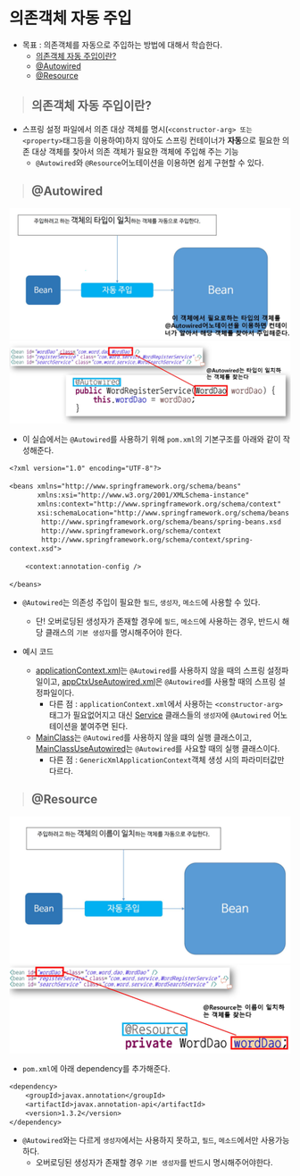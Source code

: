 # 의존객체 자동 주입

+ 목표 : 의존객체를 자동으로 주입하는 방법에 대해서 학습한다.
    + [의존객체 자동 주입이란?](https://github.com/journeytorainbow/Spring_study_note/blob/master/%EC%9D%98%EC%A1%B4%EA%B0%9D%EC%B2%B4_%EC%9E%90%EB%8F%99%EC%A3%BC%EC%9E%85/%EB%A9%94%EB%AA%A8.md#%EC%9D%98%EC%A1%B4%EA%B0%9D%EC%B2%B4-%EC%9E%90%EB%8F%99-%EC%A3%BC%EC%9E%85%EC%9D%B4%EB%9E%80)
    + [@Autowired](https://github.com/journeytorainbow/Spring_study_note/blob/master/%EC%9D%98%EC%A1%B4%EA%B0%9D%EC%B2%B4_%EC%9E%90%EB%8F%99%EC%A3%BC%EC%9E%85/%EB%A9%94%EB%AA%A8.md#autowired)
    + [@Resource](https://github.com/journeytorainbow/Spring_study_note/blob/master/%EC%9D%98%EC%A1%B4%EA%B0%9D%EC%B2%B4_%EC%9E%90%EB%8F%99%EC%A3%BC%EC%9E%85/%EB%A9%94%EB%AA%A8.md#resource)

> ## 의존객체 자동 주입이란?

+ 스프링 설정 파일에서 의존 대상 객체를 명시(`<constructor-arg> 또는 <property>`태그등을 이용하여)하지 않아도 스프링 컨테이너가 **자동**으로 필요한 의존 대상 객체를 찾아서 의존 객체가 필요한 객체에 주입해 주는 기능
    + `@Autowired`와 `@Resource`어노테이션을 이용하면 쉽게 구현할 수 있다.

> ## @Autowired

<img src="https://github.com/journeytorainbow/Spring_study_note/blob/master/%EC%9D%98%EC%A1%B4%EA%B0%9D%EC%B2%B4_%EC%9E%90%EB%8F%99%EC%A3%BC%EC%9E%85/img/img2.JPG?raw=true">

<img src="https://github.com/journeytorainbow/Spring_study_note/blob/master/%EC%9D%98%EC%A1%B4%EA%B0%9D%EC%B2%B4_%EC%9E%90%EB%8F%99%EC%A3%BC%EC%9E%85/img/img3.JPG?raw=true">

+ 이 실습에서는 `@Autowired`를 사용하기 위해 `pom.xml`의 기본구조를 아래와 같이 작성해준다. 

```
<?xml version="1.0" encoding="UTF-8"?>

<beans xmlns="http://www.springframework.org/schema/beans"
       xmlns:xsi="http://www.w3.org/2001/XMLSchema-instance"
       xmlns:context="http://www.springframework.org/schema/context"
       xsi:schemaLocation="http://www.springframework.org/schema/beans
       	http://www.springframework.org/schema/beans/spring-beans.xsd
       	http://www.springframework.org/schema/context
      	http://www.springframework.org/schema/context/spring-context.xsd">
    
	<context:annotation-config />

</beans>
```

+ `@Autowired`는 의존성 주입이 필요한 `필드`, `생성자`, `메소드`에 사용할 수 있다.
    + 단! 오버로딩된 생성자가 존재할 경우에 `필드`, `메소드`에 사용하는 경우, 반드시 해당 클래스의 `기본 생성자`를 명시해주어야 한다.

+ 예시 코드
    + [applicationContext.xml](https://github.com/journeytorainbow/Spring_study_note/blob/master/%EC%9D%98%EC%A1%B4%EA%B0%9D%EC%B2%B4_%EC%9E%90%EB%8F%99%EC%A3%BC%EC%9E%85/testPjt7/src/main/resources/applicationContext.xml)는 `@Autowired`를 사용하지 않을 때의 스프링 설정파일이고, [appCtxUseAutowired.xml](https://github.com/journeytorainbow/Spring_study_note/blob/master/%EC%9D%98%EC%A1%B4%EA%B0%9D%EC%B2%B4_%EC%9E%90%EB%8F%99%EC%A3%BC%EC%9E%85/testPjt7/src/main/resources/appCtxUseAutowired.xml)은 `@Autowired`를 사용할 때의 스프링 설정파일이다.
        + 다른 점 : `applicationContext.xml`에서 사용하는 `<constructor-arg>` 태그가 필요없어지고 대신 [Service](https://github.com/journeytorainbow/Spring_study_note/tree/master/%EC%9D%98%EC%A1%B4%EA%B0%9D%EC%B2%B4_%EC%9E%90%EB%8F%99%EC%A3%BC%EC%9E%85/testPjt7/src/main/java/com/word/service) 클래스들의 `생성자`에 `@Autowired` 어노테이션을 붙여주면 된다.
    + [MainClass](https://github.com/journeytorainbow/Spring_study_note/blob/master/%EC%9D%98%EC%A1%B4%EA%B0%9D%EC%B2%B4_%EC%9E%90%EB%8F%99%EC%A3%BC%EC%9E%85/testPjt7/src/main/java/com/word/MainClass.java)는 `@Autowired`를 사용하지 않을 떄의 실행 클래스이고, [MainClassUseAutowired](https://github.com/journeytorainbow/Spring_study_note/blob/master/%EC%9D%98%EC%A1%B4%EA%B0%9D%EC%B2%B4_%EC%9E%90%EB%8F%99%EC%A3%BC%EC%9E%85/testPjt7/src/main/java/com/word/MainClassUseAutowired.java)는 `@Autowired`를 사요할 때의 실행 클래스이다.
        + 다른 점 : `GenericXmlApplicationContext`객체 생성 시의 파라미터값만 다르다.

> ## @Resource

<img src="https://github.com/journeytorainbow/Spring_study_note/blob/master/%EC%9D%98%EC%A1%B4%EA%B0%9D%EC%B2%B4_%EC%9E%90%EB%8F%99%EC%A3%BC%EC%9E%85/img/img4.JPG?raw=true">
<img src="https://github.com/journeytorainbow/Spring_study_note/blob/master/%EC%9D%98%EC%A1%B4%EA%B0%9D%EC%B2%B4_%EC%9E%90%EB%8F%99%EC%A3%BC%EC%9E%85/img/img5.JPG?raw=true">

+ `pom.xml`에 아래 dependency를 추가해준다. 

```
<dependency>
    <groupId>javax.annotation</groupId>
    <artifactId>javax.annotation-api</artifactId>
    <version>1.3.2</version>
</dependency>
```

+ `@Autowired`와는 다르게 `생성자`에서는 사용하지 못하고, `필드`, `메소드`에서만 사용가능하다.
    + 오버로딩된 생성자가 존재할 경우 `기본 생성자`를 반드시 명시해주어야한다.